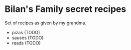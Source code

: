 # Bilan's Family secret recipes

Set of recipes as given by my grandma.

- pizas (TODO)
- sauses (TODO)
- reads (TODO)